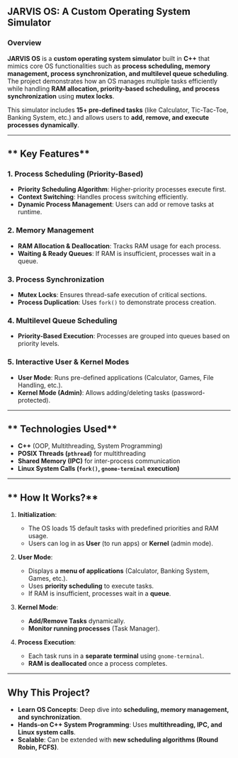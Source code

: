 ## **JARVIS OS: A Custom Operating System Simulator**  

### **Overview**  
**JARVIS OS** is a **custom operating system simulator** built in **C++** that mimics core OS functionalities such as **process scheduling, memory management, process synchronization, and multilevel queue scheduling**. The project demonstrates how an OS manages multiple tasks efficiently while handling **RAM allocation, priority-based scheduling, and process synchronization** using **mutex locks**.  

This simulator includes **15+ pre-defined tasks** (like Calculator, Tic-Tac-Toe, Banking System, etc.) and allows users to **add, remove, and execute processes dynamically**.  

---

## ** Key Features**  

### **1. Process Scheduling (Priority-Based)**
- **Priority Scheduling Algorithm**: Higher-priority processes execute first.  
- **Context Switching**: Handles process switching efficiently.  
- **Dynamic Process Management**: Users can add or remove tasks at runtime.  

### **2. Memory Management**
- **RAM Allocation & Deallocation**: Tracks RAM usage for each process.  
- **Waiting & Ready Queues**: If RAM is insufficient, processes wait in a queue.  

### **3. Process Synchronization**
- **Mutex Locks**: Ensures thread-safe execution of critical sections.  
- **Process Duplication**: Uses `fork()` to demonstrate process creation.  

### **4. Multilevel Queue Scheduling**
- **Priority-Based Execution**: Processes are grouped into queues based on priority levels.  

### **5. Interactive User & Kernel Modes**
- **User Mode**: Runs pre-defined applications (Calculator, Games, File Handling, etc.).  
- **Kernel Mode (Admin)**: Allows adding/deleting tasks (password-protected).  

---

## ** Technologies Used**  
- **C++** (OOP, Multithreading, System Programming)  
- **POSIX Threads (`pthread`)** for multithreading  
- **Shared Memory (IPC)** for inter-process communication  
- **Linux System Calls (`fork()`, `gnome-terminal` execution)**  

---

## ** How It Works?**  
1. **Initialization**:  
   - The OS loads 15 default tasks with predefined priorities and RAM usage.  
   - Users can log in as **User** (to run apps) or **Kernel** (admin mode).  

2. **User Mode**:  
   - Displays a **menu of applications** (Calculator, Banking System, Games, etc.).  
   - Uses **priority scheduling** to execute tasks.  
   - If RAM is insufficient, processes wait in a **queue**.  

3. **Kernel Mode**:  
   - **Add/Remove Tasks** dynamically.  
   - **Monitor running processes** (Task Manager).  

4. **Process Execution**:  
   - Each task runs in a **separate terminal** using `gnome-terminal`.  
   - **RAM is deallocated** once a process completes.  

---

## **Why This Project?**  
- **Learn OS Concepts**: Deep dive into **scheduling, memory management, and synchronization**.  
- **Hands-on C++ System Programming**: Uses **multithreading, IPC, and Linux system calls**.  
- **Scalable**: Can be extended with **new scheduling algorithms (Round Robin, FCFS)**.  
